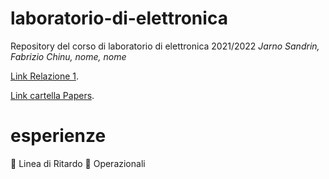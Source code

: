 # laboratorio-di-elettronica
Repository del corso di laboratorio di elettronica 2021/2022
*Jarno Sandrin, Fabrizio Chinu, nome, nome*

 [Link Relazione 1](https://docs.google.com/document/d/1uCZw5_m_oM5hC9WFaPx_IHqI_mdPJ57idHaz5651o_U/edit?usp=sharing).
 
 [Link cartella Papers](https://drive.google.com/drive/folders/1-6_dya6fJyTzA0Ef4PeTfqoZy-eUgrJy?usp=sharing).

# esperienze
🔳 Linea di Ritardo
🔳 Operazionali



